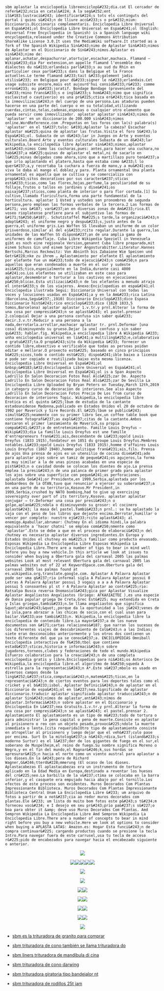 
```
sbm aplastar la enciclopedia libreenciclop&#232;dia.cat El cercador de refer&#232;ncia en catal&#224; A la seg&#252;ent il&#183;lustraci&#243; identificar&#224;s tots els continguts del portal i quins s&#243;n de lliure acc&#233;s o pr&#232;mium: Diccionaris.Diccionaris complementaris. Enciclopedia Libre Universal en Espa&#241;ol Enciclopedia Libre Universal en Espa&#241;ol (English: Universal Free Encyclopedia in Spanish) is a Spanish language wiki encyclopedia,released under the Creative Commons Attribution ShareAlike License 3.0.It uses the MediaWiki software.It started as a fork of the Spanish Wikipedia Sin&#243;nimo de Aplastar Sin&#243;nimos de Aplastar en el Diccionario de Sin&#243;nimos.Aplastar es sin&#243;nimo de: aplanar,achatar,despachurrar,atortujar,escachar,machaca. Flamand — Wikip&#233;dia Par extension,on appelle flamand l'ensemble des dialectes du n&#233;erlandais parl&#233;s au sud du Rhin en particulier ceux parl&#233;s dans la Belgique et la France actuelles.Le terme flamand &#233;tait &#233;galement jadis utilis&#233; en Belgique pour d&#233;signer le n&#233;erlandais.Cet usage subsiste encore,mais est aujourd'hui consid&#233;r&#233; comme erron&#233; ou p&#233;joratif. Bondage Bondage (proveniente del t&#233;rmino franc&#233;s e ingl&#233;s hom&#243;nimo que significa esclavitud o cautiverio) es una pr&#225;ctica er&#243;tica basada en la inmovilizaci&#243;n del cuerpo de una persona.Las ataduras pueden hacerse en una parte del cuerpo o en su totalidad,utilizando cuerdas,cintas,telas,cadenas,esposas o cualquier otro elemento que pueda servir como inmovilizador. aplastar aplastar sin&#243;nimos de 'aplastar' en un diccionario de 200.000 sin&#243;nimos online.WordReference.com .Preguntas en los foros con la(s) palabra(s) 'aplastar' en el t&#237;tulo: &#191;Aplastar la cabeza? Escachar aplastar m&#225;quina de aplastar las frutas.Visita el foro S&#243;lo Espa&#241;ol. Subasta de un d&#243;lar in Juegos on Arte y eventos culturales.Board Arte y eventos culturales Subasta de un d&#243;lar Wikipedia,la enciclopedia libre Aplastar sin&#243;nimos,aplastar ant&#243;nimos Como las cucharas,pues: antes,para hacer una cuchara,no hab&#237;a m&#225;quinas de aplastar el metal,ni de sacarlo en l&#225;minas delgadas como ahora,sino que a martillazo puro ten&#237;a que irlo aplastando el platero,hasta que estaba como &#233;l lo quer&#237;a,y recortaba la cuchara a fuerza de mano,y a mu&#241;eca viva le daba al mango el doblez,y para. Planta ornamental Una planta ornamental es aquella que se cultiva y se comercializa con prop&#243;sitos decorativos por sus caracter&#237;sticas est&#233;ticas,como las flores,hojas,perfume,la peculiaridad de su follaje,frutos o tallos en jardines y dise&#241;os paisaj&#237;sticos,como planta de interior o para flor cortada.[1] Su cultivo,llamado floricultura,forma una parte fundamental de la horticultura. aplastar 1 Usted y ustedes son pronombres de segunda persona,pero emplean las formas verbales de la tercera.2 Las formas de &#171; vos &#187; var&#237;an en diversas zonas de Am&#233;rica.El voseo rioplatense prefiere para el subjuntivo las formas de &#171;t&#250;&#187;. Schutzstaffel M&#225;s tarde,la organizaci&#243;n adopt&#243; el uniforme negro y despu&#233;s,justo antes de la guerra,el uniforme gris.Las Waffen SS llevaban un uniforme de un color grisverdoso,similar al del ej&#233;rcito regular.Durante la guerra,las unidades de las Waffen SS dispon&#237;an de una amplia gama de uniformes de camuflaje. Cuba Libre Wikipedia Speziell in Venezuela gibt es noch eine regionale Version,genannt Cuba libre preparado,mit einem Schuss Gin und einem Spritzer Angosturabitter.Literatur.Hannes Bertschi,Marcus Reckewitz: Von Absinth bis Zabaione Wie Speisen und Getr&#228;nke zu ihrem … Aplastamiento por elefante El aplastamiento por elefante fue un m&#233;todo de ejecuci&#243;n com&#250;n para aquellos que eran condenados a muerte en el sur y sudeste asi&#225;tico,especialmente en la India,durante casi 4000 a&#241;os.Los elefantes se utilizaban en este caso para aplastar,desmembrar o torturar a los cautivos en ejecuciones p&#250;blicas.Esta utilizaci&#243;n de los elefantes a menudo atrajo el inter&#233;s de los viajeros. Anexo:Enciclopedias en espa&#241;ol Enciclopedia ilustrada Segui: Diccionario Universal con todas las voces y locuciones usadas en Espa&#241;a y en la Am&#233;rica Latina (Barcelona,Segu&#237;,1910) Diccionario Enciclop&#233;dico Espasa Diccionario hist&#243;rico enciclop&#233;dico (1828 1833,5 tomos,Barcelona) aplastar aplastar 1.v.tr.y prnl.Alterar la forma de una cosa por compresi&#243;n se aplast&#243; el pastel.prensar 2.coloquial Dejar a una persona confusa sin saber qu&#233; decir.3.v.tr.Reducir a una persona a la nada,derrotarla.arrollar,machacar aplastar tr. prnl.Deformar [una cosa] disminuyendo su grueso.Dejar [a uno] confuso y sin saber qu&#233; hablar.fig. Wikipedia,a enciclopedia libre A Wikipedia &#233; unha enciclopedia universal en li&#241;a multiling&#252;e,colaborativa e gratu&#237;ta.O prop&#243;sito da Wikipedia &#233; fornecer un contido libre,obxectivo e verificable que todas as persoas poidan editar e mellorar.O proxecto est&#225; baseado en cinco principios b&#225;sicos,todo o contido est&#225; dispo&#241;ible baixo a licenza e pode ser copiado e reutilizado baixo esta mesma licenza. Enciclopedia Libre Universal en Espa&#241;ol &nbsp;&#0183;&#32;Enciclopedia Libre Universal en Espa&#241;ol Enciclopedia Libre Universal en Espa&#241;ol is a Span Aspecto Ladrillo En Salon Decoracion Fotos Real Alc&#225;zar De. Aspecto Ladrillo En Salon Decoracion Fotos Real Alc&#225;zar De Sevilla La Enciclopedia Libre Uploaded by Bryan Peters on Tuesday,March 12th,2019 in category curso de decoracion de interiores.See also Aspecto Ladrillo En Salon Decoracion Fotos Precio De Los from curso de decoracion de interiores Topic. Wikipedia,la enciclopedia libre Erotica es el quinto &#225;lbum de estudio de la cantante estadounidense Madonna,publicado en Estados Unidos el 20 de octubre de 1992 por Maverick y Sire Records.El &#225;lbum se public&#243; simult&#225;neamente con su primer libro Sex,un coffee table book que contiene fotograf&#237;as expl&#237;citas de la cantante.Ambos marcaron el primer lanzamiento de Maverick,su propia compa&#241;&#237;a de entretenimiento. Famille Louis Dreyfus — Wikip&#233;dia La famille Louis Dreyfus est une famille d'entrepreneurs fran&#231;ais,descendante de L&#233;opold Louis Dreyfus (1833 1915),fondateur en 1851 du groupe Louis Dreyfus.Membres notables.L&#233;opold Louis Dreyfus (1833 1915),homme d'affaires Louis Louis Dreyfus (1867 1940),homme politique fran&#231;ais,fils. Prensa de ajos Una prensa de ajos es un utensilio de cocina dise&#241;ado para aplastar ajos sobre un tamiz de peque&#241;os agujeros,la forma es muy similar a la de unas pinzas acabadas en una especie de pist&#243;n o cavidad donde se colocan los dientes de ajo.La prensa emplea la presi&#243;n de una palanca de primer grado para aplastar los ajos sobre una superficie con peque&#241;as perforaciones. aplastada Se&#241;or Presidente,en 1999,Serbia,aplastada por los bombardeos de la OTAN,tuvo que renunciar a ejercer su soberan&#237;a en una parte de su territorio,Kosovo.Mr President,in 1999,Serbia,crushed by NATO bombing,had to give up exercising sovereignty over part of its territory,Kosovo. aplastar aplastar conjugar ⇒ tr.Deformar una cosa por presi&#243;n o golpe,aplan&#225;ndola o disminuyendo su grosor: el cocinero aplast&#243; la masa del pastel.Tambi&#233;n prnl.: se ha aplastado la caja con el peso de los libros que dejaste encima.Derrotar,humillar o vencer por completo: nuestro ej&#233;rcito aplast&#243; al enemigo.Apabullar,abrumar: Chutney En el idioma hindi,la palabra equivalente a ‘hacer chatni’ se emplea com&#250;nmente como ‘aplastar’.Esto se debe a que en el proceso de elaboraci&#243;n del chutney es necesario aplastar diversos ingredientes.En Europa y Estados Unidos el chutney es m&#225;s familiar como producto envasado. Esposas Wikipedia La Enciclopedia Libre Esposas Wikipedia La Enciclopedia Libre.There are a number of tips to bear in mind well before you buy a new vehicle.In this article we look at issues to consider when buying a Obertura gala del carnaval 2005 las palmas websites Look at most relevant Obertura gala del carnaval 2005 las palmas websites out of 22 at KeywordSpace.com.Obertura gala del carnaval 2005 las palmas found at es.wikipedia.org,translate.google.com. Aplastar A Palavra Aplastar pode ser uma g&#237;ria informal sigla A Palavra Aplastar possui 8 Letras A Palavra Aplastar possui 3 vogais a a a A Palavra Aplastar possui 5 consoantes pl st r A Palavra Aplastar ao contr&#225;rio: Ratsalpa Busca reversa Onomasiol&#243;gica por Aplastar Visualize Aplastar ﻿Angaliastos Angaliastos (Griego: ﻿ΑΓΚΑΛΙΑΣΤΌΣ ﻿),es una especie de Danza popular griega ﻿De Creta,Grec Est&#225; muy extendida en Creta y Islas griegas﻿,tambi&#233;n.Se llama angaliastos que significa &quot;abraz&#243;&quot;,porque da la oportunidad a los j&#243;venes de la isla,para abrazar a las chicas de socio,con el cual usan para bailar.V&#233;ase tambi&#233;n. Wikipedia,la enciclopedia libre la enciclopedia de contenido libre.La mayor&#237;a de los nueve documentos son &#171;cartas relaciones&#187; que narran los sucesos de los diferentes viajes de descubrimiento de Col&#243;n a las Indias; siete eran desconocidos anteriormente y los otros dos contienen un texto diferente del que ya se conoc&#237;a. ENCICLOPEDIAS Omniball Enciclopedia interactiva de f&#250;tbol que contiene estad&#237;sticas,historia e informaci&#243;n sobre jugadores,torneos,clubes y federaciones de todo el mundo.Wikipedia Esfuerzo colaborativo para la creaci&#243;n de una completa enciclopedia gratis y libre.Enciclopedias para ni&#241;os Asterisco De Wikipedia,la enciclopedia libre.el algoritmo de b&#250;squeda A estrella para la representaci&#243;n A*.Este s&#237;mbolo es usado en diversos campos desde la ling&#252;&#237;stica,computaci&#243;n,matem&#225;ticas,en la representaci&#243;n de ciertos eventos para los deportes tales como el cricket y el b&#233;isbol. Aplastar Definici&#243;n de aplastar en el Diccionario de espa&#241;ol en l&#237;nea.Significado de aplastar diccionario.traducir aplastar significado aplastar traducci&#243;n de aplastar Sin&#243;nimos de aplastar,ant&#243;nimos de aplastar.Informaci&#243;n sobre aplastar en el Diccionario y Enciclopedia En L&#237;nea Gratuito.1.v.tr.y prnl.Alterar la forma de una cosa por compresi&#243;n se aplast&#243; el pastel.prensar 2. Aplastamiento El aplastamiento es un tipo de m&#233;todo de tortura o para administrar la pena capital o pena de muerte.Consiste en aplastar al prisionero o reo con un objeto pesado,provoc&#225;ndole la muerte inmediata o lenta.[cita requerida]Otro tipo de aplastamiento consiste en atropellar al prisionero y luego dejar que el veh&#237;culo pase por encima. Surt En la mitolog&#237;a n&#243;rdica,Surt (island&#233;s moderno Surtur) es el l&#237;der de los gigantes de fuego en el sur,el soberano de Muspelheim,el reino de fuego.Su nombre significa Moreno o Negro,y en el fin del mundo,el Ragnar&#246;k,sus hordas se apresurar&#225;n hacia el norte como un viento austral para aplastar a los dioses.En la &#243;pera de Richard Wagner,G&#246;tterd&#228;mmerung (El ocaso de los dioses. Aplastacabezas El aplastacabezas era un instrumento de tortura aplicado en la Edad Media en Europa,destinado a reventar los huesos del cr&#225;neo.La barbilla de la v&#237;ctima se colocaba en la barra inferior,y el casquete era empujado hacia abajo por el tornillo.Los efectos de este proceso son evidentes. Muros Decorados Com Plantas Impressionante Biblioteca. Muros Decorados Com Plantas Impressionante Biblioteca Central Unam La Enciclopedia Libre &#233; um arquivo do fotos a partir de a not&#237;cia ao redor muros decorados com plantas.Ele &#233; um lista do muito bom fotos este p&#243;s t&#234;m forneceu voc&#234; e I desejo em seu pr&#243;prio pa&#237;s s&#227;o boa para obter it &amp; deve uso Muros Decorados Com Plantas. Amd Sempron Wikipedia La Enciclopedia Libre Amd Sempron Wikipedia La Enciclopedia Libre.There are a number of concepts to bear in mind right before you buy a new vehicle.Here we look at options to consider when buying a APLASTA LATAS: Amazon.es: Hogar Esta funci&#243;n de compra continuar&#225; cargando productos cuando se presione la tecla Intro.Para navegar fuera de este carrusel,usa tu tecla de acceso r&#225;pido de encabezados para navegar hacia el encabezado siguiente o anterior. 
```

<div align="center">

<a href="https://es-crusher.shibang-china.com/github&k=sbm+aplastar+la+enciclopedia+libre"><img src="https://static.shibang-china.com/es/crusher/logo.jpg"></a>

<a href="https://es-crusher.shibang-china.com/github&k=sbm+aplastar+la+enciclopedia+libre"><img src="https://static.shibang-china.com/es/crusher/index.jpg"></a><a href="https://es-crusher.shibang-china.com/material.htmlgithub&k=sbm+aplastar+la+enciclopedia+libre"><img src="https://static.shibang-china.com/es/crusher/material.jpg"></a><a href="https://es-crusher.shibang-china.com/application.htmlgithub&k=sbm+aplastar+la+enciclopedia+libre"><img src="https://static.shibang-china.com/es/crusher/application.jpg"></a><a href="https://es-crusher.shibang-china.com/aboutus.htmlgithub&k=sbm+aplastar+la+enciclopedia+libre"><img src="https://static.shibang-china.com/es/crusher/aboutus.jpg"></a><a href="https://es-crusher.shibang-china.com/contact.htmlgithub&k=sbm+aplastar+la+enciclopedia+libre"><img src="https://static.shibang-china.com/es/crusher/contact.jpg"></a>

<a href="https://es-crusher.shibang-china.com/github&k=sbm+aplastar+la+enciclopedia+libre"><img src="https://static.shibang-china.com/es/crusher/banner.jpg"></a>

<a href="https://swt.shibang-china.com/github&k=sbm+aplastar+la+enciclopedia+libre"><img src="https://static.shibang-china.com/es/crusher/text.jpg"></a>

<a href="https://swt.shibang-china.com/github&k=sbm+aplastar+la+enciclopedia+libre"><img src="https://static.shibang-china.com/es/crusher/chat.jpg"></a><a href="https://es-crusher.shibang-china.com/contact.htmlgithub&k=sbm+aplastar+la+enciclopedia+libre"><img src="https://static.shibang-china.com/es/crusher/message.jpg"></a>

<a href="https://es-crusher.shibang-china.com/products/pe.htmlgithub&k=sbm+aplastar+la+enciclopedia+libre"><img src="https://static.shibang-china.com/es/crusher/pe.jpg"></a><a href="https://es-crusher.shibang-china.com/products/pf.htmlgithub&k=sbm+aplastar+la+enciclopedia+libre"><img src="https://static.shibang-china.com/es/crusher/pf.jpg"></a>

<a href="https://es-crusher.shibang-china.com/products/hpt.htmlgithub&k=sbm+aplastar+la+enciclopedia+libre"><img src="https://static.shibang-china.com/es/crusher/hpt.jpg"></a><a href="https://es-crusher.shibang-china.com/products/vsi.htmlgithub&k=sbm+aplastar+la+enciclopedia+libre"><img src="https://static.shibang-china.com/es/crusher/vsi.jpg"></a>

<a href="https://es-crusher.shibang-china.com/products/klv.htmlgithub&k=sbm+aplastar+la+enciclopedia+libre"><img src="https://static.shibang-china.com/es/crusher/klv.jpg"></a><a href="https://es-crusher.shibang-china.com/products/portable.htmlgithub&k=sbm+aplastar+la+enciclopedia+libre"><img src="https://static.shibang-china.com/es/crusher/portable.jpg"></a>

<a href="https://swt.shibang-china.com/github&k=sbm+aplastar+la+enciclopedia+libre"><img src="https://static.shibang-china.com/es/crusher/case.jpg"></a>

</div>


* [sbm es la trituradora de granito para comprar](sbm%20es%20la%20trituradora%20de%20granito%20para%20comprar.md)

* [sbm trituradora de cono también se llama trituradora do](sbm%20trituradora%20de%20cono%20tambi%C3%A9n%20se%20llama%20trituradora%20do.md)

* [sbm liners trituradora de mandíbula di cina](sbm%20liners%20trituradora%20de%20mand%C3%ADbula%20di%20cina.md)

* [sbm trituradora de cono darwing](sbm%20trituradora%20de%20cono%20darwing.md)

* [sbm trituradora giratoria tipo bandejalor nt](sbm%20trituradora%20giratoria%20tipo%20bandejalor%20nt.md)

* [sbm trituradora de rodillos 25t jam](sbm%20trituradora%20de%20rodillos%2025t%20jam.md)
